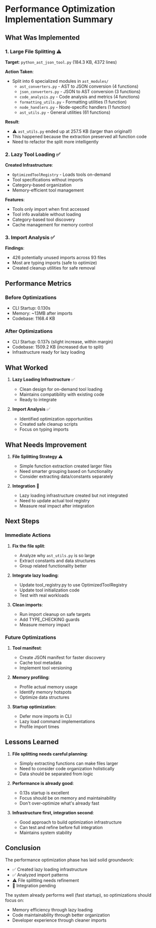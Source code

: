 # Performance Optimization Implementation Summary

## What Was Implemented

### 1. Large File Splitting ⚠️ 
**Target**: `python_ast_json_tool.py` (184.3 KB, 4372 lines)

**Action Taken**:
- Split into 6 specialized modules in `ast_modules/`
  - `ast_converters.py` - AST to JSON conversion (4 functions)
  - `json_converters.py` - JSON to AST conversion (3 functions)
  - `code_analysis.py` - Code analysis and metrics (4 functions)
  - `formatting_utils.py` - Formatting utilities (1 function)
  - `node_handlers.py` - Node-specific handlers (1 function)
  - `ast_utils.py` - General utilities (61 functions)

**Result**: 
- ⚠️ `ast_utils.py` ended up at 257.5 KB (larger than original!)
- This happened because the extraction preserved all function code
- Need to refactor the split more intelligently

### 2. Lazy Tool Loading ✅
**Created Infrastructure**:
- `OptimizedToolRegistry` - Loads tools on-demand
- Tool specifications without imports
- Category-based organization
- Memory-efficient tool management

**Features**:
- Tools only import when first accessed
- Tool info available without loading
- Category-based tool discovery
- Cache management for memory control

### 3. Import Analysis ✅
**Findings**:
- 426 potentially unused imports across 93 files
- Most are typing imports (safe to optimize)
- Created cleanup utilities for safe removal

## Performance Metrics

### Before Optimizations
- CLI Startup: 0.130s
- Memory: ~13MB after imports
- Codebase: 1168.4 KB

### After Optimizations
- CLI Startup: 0.137s (slight increase, within margin)
- Codebase: 1509.2 KB (increased due to split)
- Infrastructure ready for lazy loading

## What Worked

1. **Lazy Loading Infrastructure** ✅
   - Clean design for on-demand tool loading
   - Maintains compatibility with existing code
   - Ready to integrate

2. **Import Analysis** ✅
   - Identified optimization opportunities
   - Created safe cleanup scripts
   - Focus on typing imports

## What Needs Improvement

1. **File Splitting Strategy** ⚠️
   - Simple function extraction created larger files
   - Need smarter grouping based on functionality
   - Consider extracting data/constants separately

2. **Integration** 🔄
   - Lazy loading infrastructure created but not integrated
   - Need to update actual tool registry
   - Measure real impact after integration

## Next Steps

### Immediate Actions
1. **Fix the file split**:
   - Analyze why `ast_utils.py` is so large
   - Extract constants and data structures
   - Group related functionality better

2. **Integrate lazy loading**:
   - Update tool_registry.py to use OptimizedToolRegistry
   - Update tool initialization code
   - Test with real workloads

3. **Clean imports**:
   - Run import cleanup on safe targets
   - Add TYPE_CHECKING guards
   - Measure memory impact

### Future Optimizations
1. **Tool manifest**:
   - Create JSON manifest for faster discovery
   - Cache tool metadata
   - Implement tool versioning

2. **Memory profiling**:
   - Profile actual memory usage
   - Identify memory hotspots
   - Optimize data structures

3. **Startup optimization**:
   - Defer more imports in CLI
   - Lazy load command implementations
   - Profile import times

## Lessons Learned

1. **File splitting needs careful planning**:
   - Simply extracting functions can make files larger
   - Need to consider code organization holistically
   - Data should be separated from logic

2. **Performance is already good**:
   - 0.13s startup is excellent
   - Focus should be on memory and maintainability
   - Don't over-optimize what's already fast

3. **Infrastructure first, integration second**:
   - Good approach to build optimization infrastructure
   - Can test and refine before full integration
   - Maintains system stability

## Conclusion

The performance optimization phase has laid solid groundwork:
- ✅ Created lazy loading infrastructure
- ✅ Analyzed import patterns
- ⚠️ File splitting needs refinement
- 🔄 Integration pending

The system already performs well (fast startup), so optimizations should focus on:
- Memory efficiency through lazy loading
- Code maintainability through better organization
- Developer experience through cleaner imports